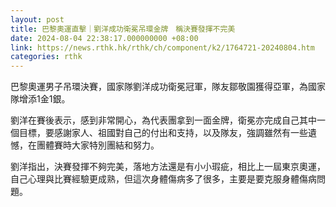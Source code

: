 ```yaml
---
layout: post
title: 巴黎奧運直擊｜劉洋成功衛冕吊環金牌　稱決賽發揮不完美
date: 2024-08-04 22:38:17.000000000 +08:00
link: https://news.rthk.hk/rthk/ch/component/k2/1764721-20240804.htm
categories: rthk
---
```


巴黎奧運男子吊環決賽，國家隊劉洋成功衛冕冠軍，隊友鄒敬園獲得亞軍，為國家隊增添1金1銀。

劉洋在賽後表示，感到非常開心，為代表團拿到一面金牌，衛冕亦完成自己其中一個目標，要感謝家人、祖國對自己的付出和支持，以及隊友，強調雖然有一些遺憾，在團體賽時大家特別團結和努力。

劉洋指出，決賽發揮不夠完美，落地方法還是有小小瑕疵，相比上一屆東京奧運，自己心理與比賽經驗更成熟，但這次身體傷病多了很多，主要是要克服身體傷病問題。
